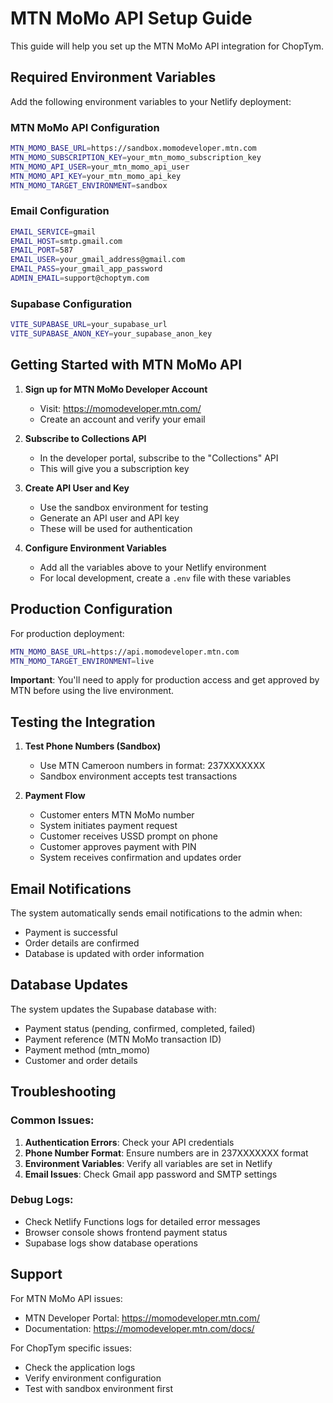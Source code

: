 # MTN MoMo API Setup Guide

This guide will help you set up the MTN MoMo API integration for ChopTym.

## Required Environment Variables

Add the following environment variables to your Netlify deployment:

### MTN MoMo API Configuration
```bash
MTN_MOMO_BASE_URL=https://sandbox.momodeveloper.mtn.com
MTN_MOMO_SUBSCRIPTION_KEY=your_mtn_momo_subscription_key
MTN_MOMO_API_USER=your_mtn_momo_api_user
MTN_MOMO_API_KEY=your_mtn_momo_api_key
MTN_MOMO_TARGET_ENVIRONMENT=sandbox
```

### Email Configuration
```bash
EMAIL_SERVICE=gmail
EMAIL_HOST=smtp.gmail.com
EMAIL_PORT=587
EMAIL_USER=your_gmail_address@gmail.com
EMAIL_PASS=your_gmail_app_password
ADMIN_EMAIL=support@choptym.com
```

### Supabase Configuration
```bash
VITE_SUPABASE_URL=your_supabase_url
VITE_SUPABASE_ANON_KEY=your_supabase_anon_key
```

## Getting Started with MTN MoMo API

1. **Sign up for MTN MoMo Developer Account**
   - Visit: https://momodeveloper.mtn.com/
   - Create an account and verify your email

2. **Subscribe to Collections API**
   - In the developer portal, subscribe to the "Collections" API
   - This will give you a subscription key

3. **Create API User and Key**
   - Use the sandbox environment for testing
   - Generate an API user and API key
   - These will be used for authentication

4. **Configure Environment Variables**
   - Add all the variables above to your Netlify environment
   - For local development, create a `.env` file with these variables

## Production Configuration

For production deployment:

```bash
MTN_MOMO_BASE_URL=https://api.momodeveloper.mtn.com
MTN_MOMO_TARGET_ENVIRONMENT=live
```

**Important**: You'll need to apply for production access and get approved by MTN before using the live environment.

## Testing the Integration

1. **Test Phone Numbers (Sandbox)**
   - Use MTN Cameroon numbers in format: 237XXXXXXX
   - Sandbox environment accepts test transactions

2. **Payment Flow**
   - Customer enters MTN MoMo number
   - System initiates payment request
   - Customer receives USSD prompt on phone
   - Customer approves payment with PIN
   - System receives confirmation and updates order

## Email Notifications

The system automatically sends email notifications to the admin when:
- Payment is successful
- Order details are confirmed
- Database is updated with order information

## Database Updates

The system updates the Supabase database with:
- Payment status (pending, confirmed, completed, failed)
- Payment reference (MTN MoMo transaction ID)
- Payment method (mtn_momo)
- Customer and order details

## Troubleshooting

### Common Issues:
1. **Authentication Errors**: Check your API credentials
2. **Phone Number Format**: Ensure numbers are in 237XXXXXXX format
3. **Environment Variables**: Verify all variables are set in Netlify
4. **Email Issues**: Check Gmail app password and SMTP settings

### Debug Logs:
- Check Netlify Functions logs for detailed error messages
- Browser console shows frontend payment status
- Supabase logs show database operations

## Support

For MTN MoMo API issues:
- MTN Developer Portal: https://momodeveloper.mtn.com/
- Documentation: https://momodeveloper.mtn.com/docs/

For ChopTym specific issues:
- Check the application logs
- Verify environment configuration
- Test with sandbox environment first
